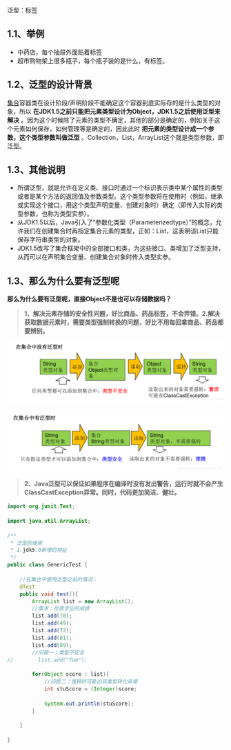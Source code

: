 泛型：标签

## 1.1、举例

- 中药店，每个抽屉外面贴着标签
- 超市购物架上很多瓶子，每个瓶子装的是什么，有标签。

## 1.2、泛型的设计背景

[集合](https://so.csdn.net/so/search?q=集合&spm=1001.2101.3001.7020)容器类在设计阶段/声明阶段不能确定这个容器到底实际存的是什么类型的对象，所以 **在JDK1.5之前只能把元素类型设计为Object，JDK1.5之后使用泛型来解决** 。因为这个时候除了元素的类型不确定，其他的部分是确定的，例如关于这个元素如何保存，如何管理等是确定的，因此此时 **把元素的类型设计成一个参数，这个类型参数叫做泛型** 。Collection，List，ArrayList这个就是类型参数，即泛型。

## 1.3、其他说明

- 所谓泛型，就是允许在定义类、接口时通过一个标识表示类中某个属性的类型或者是某个方法的返回值及参数类型。这个类型参数将在使用时（例如，继承或实现这个接口，用这个类型声明变量、创建对象时）确定（即传入实际的类型参数，也称为类型实参）。
- 从JDK1.5以后，Java引入了“参数化类型（Parameterizedtype）”的概念，允许我们在创建集合时再指定集合元素的类型，正如：List，这表明该List只能保存字符串类型的对象。
- JDK1.5改写了集合框架中的全部接口和类，为这些接口、类增加了泛型支持，从而可以在声明集合变量、创建集合对象时传入类型实参。

## 1.3、那么为什么要有泛型呢

**那么为什么要有泛型呢，直接Object不是也可以存储数据吗？**

> **1、解决元素存储的安全性问题，好比商品、药品标签，不会弄错。2.解决获取数据元素时，需要类型强制转换的问题，好比不用每回拿商品、药品都要辨别。**



![img](./assets/image.png)



![img](./assets/image-1668759829012-1.png)

> **2、Java泛型可以保证如果程序在编译时没有发出警告，运行时就不会产生ClassCastException异常。同时，代码更加简洁、健壮。**

```java
import org.junit.Test;

import java.util.ArrayList;

/**
 * 泛型的使用
 * 1.jdk5.0新增的特征
 */
public class GenericTest { 

    //在集合中使用泛型之前的情况：
    @Test
    public void test(){ 
        ArrayList list = new ArrayList();
        //需求：存放学生的成绩
        list.add(78);
        list.add(49);
        list.add(72);
        list.add(81);
        list.add(89);
        //问题一：类型不安全
//        list.add("Tom");

        for(Object score : list){ 
            //问题二：强转时可能出现类型转化异常
            int stuScore = (Integer)score;

            System.out.println(stuScore);
        }

    }

}
```